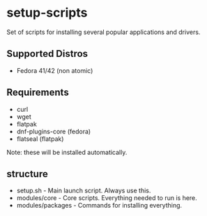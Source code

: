 # setup-scripts
Set of scripts for installing several popular applications and drivers.

## Supported Distros
* Fedora 41/42 (non atomic)

## Requirements
* curl
* wget
* flatpak
* dnf-plugins-core (fedora)
* flatseal         (flatpak)

Note: these will be installed automatically.

structure
-------------
* setup.sh            -       Main launch script. Always use this.
* modules/core        -       Core scripts. Everything needed to run is here.
* modules/packages    -       Commands for installing everything.
